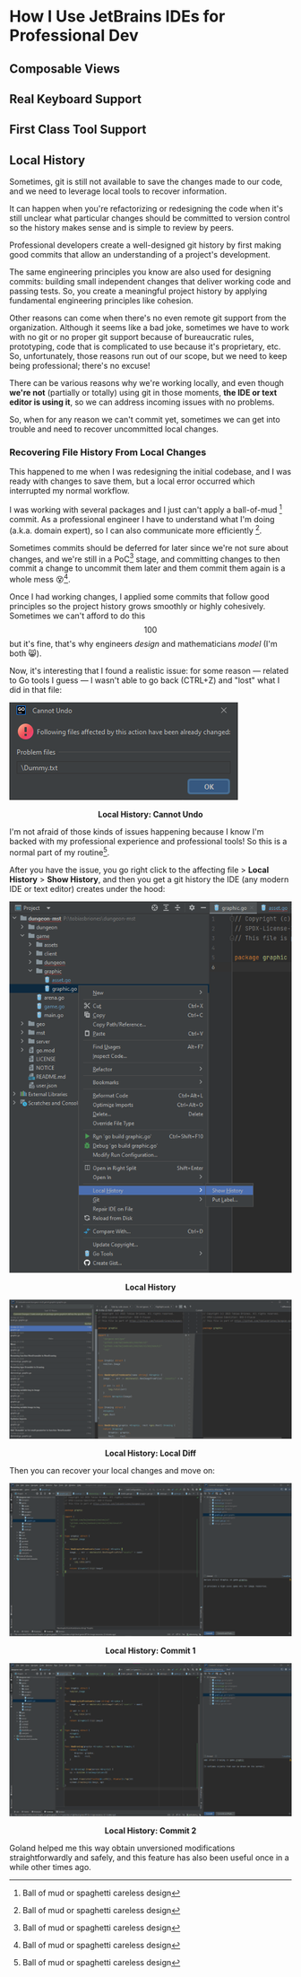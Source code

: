 <!-- Copyright (c) 2023 Tobias Briones. All rights reserved. -->
<!-- SPDX-License-Identifier: CC-BY-4.0 -->
<!-- This file is part of https://github.com/tobiasbriones/blog -->

# How I Use JetBrains IDEs for Professional Dev

## Composable Views

## Real Keyboard Support

## First Class Tool Support

## Local History

Sometimes, git is still not available to save the changes made to our code, and
we need to leverage local tools to recover information.

It can happen when you're refactorizing or redesigning the code when it's still
unclear what particular changes should be committed to version control so
the history makes sense and is simple to review by peers.

Professional developers create a well-designed git history by first making good
commits that allow an understanding of a project's development.

The same engineering principles you know are also used for designing commits:
building small independent changes that deliver working code and passing tests.
So, you create a meaningful project history by applying fundamental engineering
principles like cohesion.

Other reasons can come when there's no even remote git support from the
organization. Although it seems like a bad joke, sometimes we have to work
with no git or no proper git support because of bureaucratic rules,
prototyping, code that is complicated to use because it's proprietary, etc.
So, unfortunately, those reasons run out of our scope, but we need to keep
being professional; there's no excuse!

There can be various reasons why we're working locally, and even though
**we're not** (partially or totally) using git in those moments, **the IDE or
text editor is using it**, so we can address incoming issues with no problems.

So, when for any reason we can't commit yet, sometimes we can get into trouble
and need to recover uncommitted local changes.

### Recovering File History From Local Changes

This happened to me when I was redesigning the initial codebase, and I was ready
with changes to save them, but a local error occurred which interrupted my
normal workflow.

I was working with several packages and I just can't apply a ball-of-mud [^x]
commit. As a professional engineer I have to understand what I'm doing (a.k.a.
domain expert), so I can also communicate more efficiently [^x].

[^x]: Ball of mud or spaghetti careless design

[^x]: I used this technique in another project for a tech interview I was
    immediately hired since I'm able to go back and forth with my IDE and use
    commits to explain what/why/how/when I did something, and these traits
    make you different from the crowd $$~98.5%$$ of other applicants who got
    rejected that year

Sometimes commits should be deferred for later since we're not sure about
changes, and we're still in a PoC[^x] stage, and committing changes to then
commit a change to uncommit them later and them commit them again is a whole
mess 😵[^x].

[^x]: PoC stands for Proof of Concept

[^x]: I can tell horror stories they've done with commits since is trivial
    to come up with unprofessional devs or so-called "engineers" these days

Once I had working changes, I applied some commits that follow good principles
so the project history grows smoothly or highly cohesively. Sometimes we can't
afford to do this $$100%$$ but it's fine, that's why engineers *design* and
mathematicians *model* (I'm both 😸).

Now, it's interesting that I found a realistic issue: for some reason — related
to Go tools I guess — I wasn't able to go back (CTRL+Z) and "lost" what I
did in that file:

![Local History: Cannot Undo](images/local-history-.-cannot-undo.png)

<figcaption>
<p align="center"><strong>Local History: Cannot Undo</strong></p>
</figcaption>

I'm not afraid of those kinds of issues happening because I know I'm backed
with my professional experience and professional tools! So this is a normal
part of my routine[^x].

[^x]: Being experienced with tools is important to achieve this and that's
    why I chose IntelliJ products as I'm relatively well-versed and
    extremely familiar with them

After you have the issue, you go right click to the affecting file >
**Local History** > **Show History**, and then you get a git history 
the IDE (any modern IDE or text editor) creates under the hood:

![Local History](images/local-history.png)

<figcaption>
<p align="center"><strong>Local History</strong></p>
</figcaption>

![Local History: Local Diff](images/local-history-.-local-diff.png)

<figcaption>
<p align="center"><strong>Local History: Local Diff</strong></p>
</figcaption>

Then you can recover your local changes and move on:

![Local History: Commit 1](images/local-history-.-commit-1.png)

<figcaption>
<p align="center"><strong>Local History: Commit 1</strong></p>
</figcaption>

![Local History: Commit 2](images/local-history-.-commit-2.png)

<figcaption>
<p align="center"><strong>Local History: Commit 2</strong></p>
</figcaption>

Goland helped me this way obtain unversioned modifications straightforwardly
and safely, and this feature has also been useful once in a while other times 
ago.
